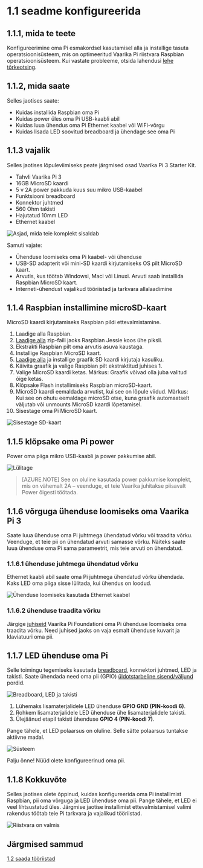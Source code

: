 <properties
 pageTitle="Seadme konfigureerida | Microsoft Azure'i"
 description="Konfigureerimine oma Vaarika Pi 3 esmakordsel kasutamisel alla ja installige Raspbian OS, tasuta operatsioonisüsteem, mis on optimeeritud Vaarika Pi riistvara."
 services="iot-hub"
 documentationCenter=""
 authors="shizn"
 manager="timlt"
 tags=""
 keywords=""/>

<tags
 ms.service="iot-hub"
 ms.devlang="multiple"
 ms.topic="article"
 ms.tgt_pltfrm="na"
 ms.workload="na"
 ms.date="10/21/2016"
 ms.author="xshi"/>

# <a name="11-configure-your-device"></a>1.1 seadme konfigureerida

## <a name="111-what-you-will-do"></a>1.1.1, mida te teete

Konfigureerimine oma Pi esmakordsel kasutamisel alla ja installige tasuta operatsioonisüsteem, mis on optimeeritud Vaarika Pi riistvara Raspbian operatsioonisüsteem. Kui vastate probleeme, otsida lahendusi [lehe tõrkeotsing](iot-hub-raspberry-pi-kit-node-troubleshooting.md).

## <a name="112-what-you-will-learn"></a>1.1.2, mida saate

Selles jaotises saate:

- Kuidas installida Raspbian oma Pi
- Kuidas power üles oma Pi USB-kaabli abil
- Kuidas luua ühendus oma Pi Ethernet kaabel või WiFi-võrgu
- Kuidas lisada LED soovitud breadboard ja ühendage see oma Pi

## <a name="113-what-you-need"></a>1.1.3 vajalik

Selles jaotises lõpuleviimiseks peate järgmised osad Vaarika Pi 3 Starter Kit.

- Tahvli Vaarika Pi 3
- 16GB MicroSD kaardi
- 5 v 2A power pakkuda kuus suu mikro USB-kaabel
- Funktsiooni breadboard
- Konnektor juhtmed
- 560 Ohm takisti
- Hajutatud 10mm LED
- Ethernet kaabel

![Asjad, mida teie komplekt sisaldab](media/iot-hub-raspberry-pi-lessons/lesson1/starter_kit.jpg)

Samuti vajate:

- Ühenduse loomiseks oma Pi kaabel- või ühenduse
- USB-SD adapterit või mini-SD kaardi kirjutamiseks OS pilt MicroSD kaart.
- Arvutis, kus töötab Windowsi, Maci või Linuxi. Arvuti saab installida Raspbian MicroSD kaart.
- Interneti-ühendust vajalikud tööriistad ja tarkvara allalaadimine

## <a name="114-install-raspbian-on-the-microsd-card"></a>1.1.4 Raspbian installimine microSD-kaart

MicroSD kaardi kirjutamiseks Raspbian pildi ettevalmistamine.

1. Laadige alla Raspbian.
  1. [Laadige alla](https://www.raspberrypi.org/downloads/raspbian/) zip-faili jaoks Raspbian Jessie koos ühe piksli.
  2. Ekstrakti Raspbian pilt oma arvutis asuva kaustaga.
2. Installige Raspbian MicroSD kaart.
  1. [Laadige alla](https://www.etcher.io) ja installige graafik SD kaardi kirjutaja kasuliku.
  2. Käivita graafik ja valige Raspbian pilt ekstraktitud juhises 1.
  3. Valige MicroSD kaardi ketas.
    Märkus: Graafik võivad olla juba valitud õige ketas.
  4. Klõpsake Flash installimiseks Raspbian microSD-kaart.
  5. MicroSD kaardi eemaldada arvutist, kui see on lõpule viidud.
    Märkus: Kui see on ohutu eemaldage microSD otse, kuna graafik automaatselt väljutab või unmounts MicroSD kaardi lõpetamisel.
  6. Sisestage oma Pi MicroSD kaart.

![Sisestage SD-kaart](media/iot-hub-raspberry-pi-lessons/lesson1/insert_sdcard.jpg)

## <a name="115-power-on-your-pi"></a>1.1.5 klõpsake oma Pi power

Power oma piiga mikro USB-kaabli ja power pakkumise abil.

![Lülitage](media/iot-hub-raspberry-pi-lessons/lesson1/micro_usb_power_on.jpg)

> [AZURE.NOTE] See on oluline kasutada power pakkumise komplekt, mis on vähemalt 2A – veenduge, et teie Vaarika juhitakse piisavalt Power õigesti töötada.

## <a name="116-connect-your-raspberry-pi-3-to-the-network"></a>1.1.6 võrguga ühenduse loomiseks oma Vaarika Pi 3

Saate luua ühenduse oma Pi juhtmega ühendatud võrku või traadita võrku. Veenduge, et teie pii on ühendatud arvuti samasse võrku. Näiteks saate luua ühenduse oma Pi sama parameetrit, mis teie arvuti on ühendatud.

### <a name="1161-connect-to-a-wired-network"></a>1.1.6.1 ühenduse juhtmega ühendatud võrku

Ethernet kaabli abil saate oma Pi juhtmega ühendatud võrku ühendada. Kaks LED oma piiga sisse lülitada, kui ühendus on loodud.

![Ühenduse loomiseks kasutada Ethernet kaabel](media/iot-hub-raspberry-pi-lessons/lesson1/connect_ethernet.jpg)

### <a name="1162-connect-to-a-wireless-network"></a>1.1.6.2 ühenduse traadita võrku

Järgige [juhiseid](https://www.raspberrypi.org/learning/software-guide/wifi/) Vaarika Pi Foundationi oma Pi ühenduse loomiseks oma traadita võrku. Need juhised jaoks on vaja esmalt ühenduse kuvarit ja klaviatuuri oma pii.

## <a name="117-connect-the-led-to-your-pi"></a>1.1.7 LED ühenduse oma Pi

Selle toimingu tegemiseks kasutada [breadboard](https://learn.sparkfun.com/tutorials/how-to-use-a-breadboard), konnektori juhtmed, LED ja takisti. Saate ühendada need oma pii (GPIO) [üldotstarbeline sisend/väljund](https://www.raspberrypi.org/documentation/usage/gpio/) pordid. 

![Breadboard, LED ja takisti](media/iot-hub-raspberry-pi-lessons/lesson1/breadboard_led_resistor.jpg)

1. Lühemaks lisamaterjalidele LED ühenduse **GPIO GND (PIN-koodi 6)**.
2. Rohkem lisamaterjalidele LED ühenduse ühe lisamaterjalidele takisti.
3. Ülejäänud etapil takisti ühenduse **GPIO 4 (PIN-koodi 7)**.

Pange tähele, et LED polaarsus on oluline. Selle sätte polaarsus tuntakse aktiivne madal.

![Süsteem](media/iot-hub-raspberry-pi-lessons/lesson1/pinout_breadboard.png)

Palju õnne! Nüüd olete konfigureerinud oma pii.

## <a name="118-summary"></a>1.1.8 Kokkuvõte

Selles jaotises olete õppinud, kuidas konfigureerida oma Pi installimist Raspbian, pii oma võrguga ja LED ühenduse oma pii. Pange tähele, et LED ei veel lihtsustatud üles. Järgmise jaotise installimist ettevalmistamisel valimi rakendus töötab teie Pi tarkvara ja vajalikud tööriistad.

![Riistvara on valmis](media/iot-hub-raspberry-pi-lessons/lesson1/hardware_ready.jpg)

## <a name="next-steps"></a>Järgmised sammud

[1.2 saada tööriistad](iot-hub-raspberry-pi-kit-node-lesson1-get-the-tools-win32.md)
